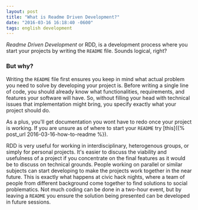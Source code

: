 ```yaml
---
layout: post
title: "What is Readme Driven Development?"
date: "2016-03-16 16:18:40 -0600"
tags: english development
---
```

*Readme Driven Development* or RDD, is a development process where you start your projects by writing the `README` file. Sounds logical, right?

### **But why?**
Writing the `README` file first ensures you keep in mind what actual problem you need to solve by developing your project is. Before writing a single line of code, you should already know what functionalities, requirements, and features your software will have. So, without filling your head with technical issues that implementation might bring, you specify exactly what your project should do.

As a plus, you'll get documentation you wont have to redo once your project is working. If you are unsure as of where to start your `README` try [this]({% post_url 2016-03-16-how-to-readme %}).

RDD is very useful for working in interdisciplinary, heterogenous groups, or simply for personal projects. It's easier to discuss the viability and usefulness of a project if you concentrate on the final features as it would be to discuss on technical grounds. People working on parallel or similar subjects can start developing to make the projects work together in the near future. This is exactly what happens at civic hack nights, where a team of people from different background come together to find solutions to social problematics. Not much coding can be done in a two-hour event, but by leaving a `README` you ensure the solution being presented can be developed in future sessions.
